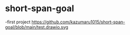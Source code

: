 # short-span-goal
-first project
https://github.com/kazumaru1015/short-span-goal/blob/main/test.drawio.svg
